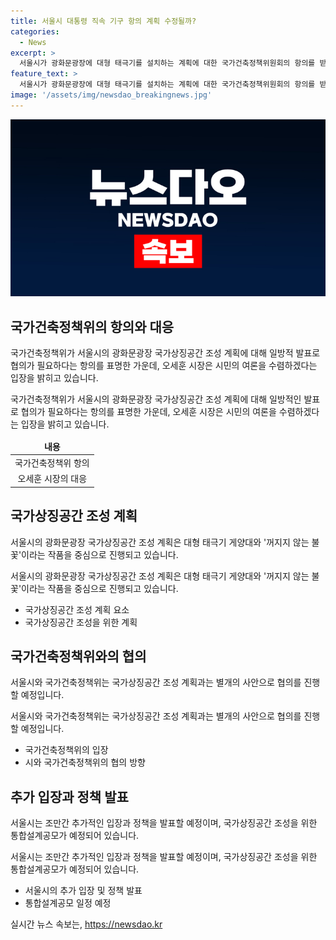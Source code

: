 ```yaml
---
title: 서울시 대통령 직속 기구 항의 계획 수정될까?
categories:
  - News
excerpt: >
  서울시가 광화문광장에 대형 태극기를 설치하는 계획에 대한 국가건축정책위원회의 항의를 받았다. 국건위는 시의 일방적 발표로 인해 협의가 필요하다는 입장을 표명했으며, 이에 오세훈 시장은 시민의 의견을 더 듣겠다는 의사를 밝혔다. 국가주의적 발상이라는 비판과 여론 악화 속에 시가 대응에 어려움을 겪고 있는 가운데, 추가 입장과 여론 수렴 방식을 발표할 전망이다. 논의를 이어갈 것이라는 시의 입장에도 관련 기관과의 협상이 예상된다. 8~11월에는 통합설계공모가 진행되고, 2026년까지 계획이 이어질 예정이다.
feature_text: >
  서울시가 광화문광장에 대형 태극기를 설치하는 계획에 대한 국가건축정책위원회의 항의를 받았다. 국건위는 시의 일방적 발표로 인해 협의가 필요하다는 입장을 표명했으며, 이에 오세훈 시장은 시민의 의견을 더 듣겠다는 의사를 밝혔다. 국가주의적 발상이라는 비판과 여론 악화 속에 시가 대응에 어려움을 겪고 있는 가운데, 추가 입장과 여론 수렴 방식을 발표할 전망이다. 논의를 이어갈 것이라는 시의 입장에도 관련 기관과의 협상이 예상된다. 8~11월에는 통합설계공모가 진행되고, 2026년까지 계획이 이어질 예정이다.
image: '/assets/img/newsdao_breakingnews.jpg'
---
```


<p><img src="/assets/img/newsdao_breakingnews.jpg" alt="ontimetimes 속보" /></p>

<h2 data-ke-size="size26">국가건축정책위의 항의와 대응</h2>

<p>국가건축정책위가 서울시의 광화문광장 국가상징공간 조성 계획에 대해 일방적 발표로 협의가 필요하다는 항의를 표명한 가운데, 오세훈 시장은 시민의 여론을 수렴하겠다는 입장을 밝히고 있습니다.</p>

<p data-ke-size="size16">국가건축정책위가 서울시의 광화문광장 국가상징공간 조성 계획에 대해 일방적인 발표로 협의가 필요하다는 항의를 표명한 가운데, 오세훈 시장은 시민의 여론을 수렴하겠다는 입장을 밝히고 있습니다.</p>

<table>
    <thead>
        <tr>
            <td style="text-align: center; height: 17px;"><b>내용</b></td>
        </tr>
    </thead>
    <tbody>
        <tr>
            <td style="text-align: center;">국가건축정책위 항의</td>
        </tr>
        <tr>
            <td style="text-align: center;">오세훈 시장의 대응</td>
        </tr>
    </tbody>
</table>

<h2 data-ke-size="size26">국가상징공간 조성 계획</h2>

<p>서울시의 광화문광장 국가상징공간 조성 계획은 대형 태극기 게양대와 '꺼지지 않는 불꽃'이라는 작품을 중심으로 진행되고 있습니다.</p>

<p data-ke-size="size16">서울시의 광화문광장 국가상징공간 조성 계획은 대형 태극기 게양대와 '꺼지지 않는 불꽃'이라는 작품을 중심으로 진행되고 있습니다.</p>

<ul>
    <li>국가상징공간 조성 계획 요소</li>
    <li>국가상징공간 조성을 위한 계획</li>
</ul>

<h2 data-ke-size="size26">국가건축정책위와의 협의</h2>

<p>서울시와 국가건축정책위는 국가상징공간 조성 계획과는 별개의 사안으로 협의를 진행할 예정입니다.</p>

<p data-ke-size="size16">서울시와 국가건축정책위는 국가상징공간 조성 계획과는 별개의 사안으로 협의를 진행할 예정입니다.</p>

<ul>
    <li>국가건축정책위의 입장</li>
    <li>시와 국가건축정책위의 협의 방향</li>
</ul>

<h2 data-ke-size="size26">추가 입장과 정책 발표</h2>

<p>서울시는 조만간 추가적인 입장과 정책을 발표할 예정이며, 국가상징공간 조성을 위한 통합설계공모가 예정되어 있습니다.</p>

<p data-ke-size="size16">서울시는 조만간 추가적인 입장과 정책을 발표할 예정이며, 국가상징공간 조성을 위한 통합설계공모가 예정되어 있습니다.</p>

<ul>
    <li>서울시의 추가 입장 및 정책 발표</li>
    <li>통합설계공모 일정 예정</li>
</ul>

<p data-ke-size="size16"></p>
실시간 뉴스 속보는, <a href="https://newsdao.kr" rel="dofollow">https://newsdao.kr</a>


